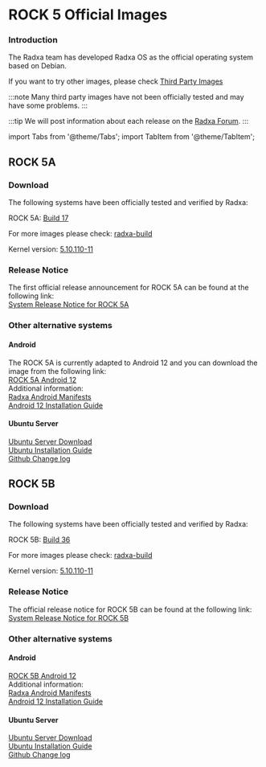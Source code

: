 ﻿---
sidebar_label: 'Official Images'
sidebar_position: 2
---

# ROCK 5 Official Images

### Introduction

The Radxa team has developed Radxa OS as the official operating system based on Debian.

If you want to try other images, please check [Third Party Images](/rock5/alt-os)

:::note
Many third party images have not been officially tested and may have some problems.
:::

:::tip
We will post information about each release on the [Radxa Forum](https://forum.radxa.com/).
:::

import Tabs from '@theme/Tabs';
import TabItem from '@theme/TabItem';

<Tabs>
<TabItem value="ROCK 5A" label="ROCK 5A" default>

## ROCK 5A

### Download

The following systems have been officially tested and verified by Radxa: 

ROCK 5A: [Build 17](https://github.com/radxa-build/rock-5a/releases/download/b17/rock-5a_debian_bullseye_kde_b17.img.xz)

For more images please check: [radxa-build](https://github.com/radxa-build/rock-5a/releases/latest)

Kernel version: [5.10.110-11](https://github.com/radxa-pkg/linux-rockchip/releases/tag/5.10.110-11)

### Release Notice

The first official release announcement for ROCK 5A can be found at the following link:  
[System Release Notice for ROCK 5A](https://forum.radxa.com/t/230428-system-release-notice-for-rock-5a/16275)

### Other alternative systems

#### Android

The ROCK 5A is currently adapted to Android 12 and you can download the image from the following link:  
[ROCK 5A Android 12](https://github.com/radxa/manifests/releases/tag/Android12_rk12)  
Additional information:  
[Radxa Android Manifests](https://github.com/radxa/manifests)  
[Android 12 Installation Guide](https://wiki.radxa.com/Rock5/guide/android12)  

#### Ubuntu Server

[Ubuntu Server Download](https://github.com/radxa-build/rock-5a/releases)  
[Ubuntu Installation Guide](https://wiki.radxa.com/Rock5/linux/ubuntu)  
[Github Change log](https://github.com/radxa/debos-radxa/releases/latest)  


</TabItem>
<TabItem value="ROCK 5B" label="ROCK 5B">

## ROCK 5B

### Download

The following systems have been officially tested and verified by Radxa:

ROCK 5B: [Build 36](https://github.com/radxa-build/rock-5b/releases/download/b36/rock-5b_debian_bullseye_kde_b36.img.xz)

For more images please check: [radxa-build](https://github.com/radxa-build/rock-5b/releases/latest)

Kernel version: [5.10.110-11](https://github.com/radxa-pkg/linux-rockchip/releases/tag/5.10.110-11)

### Release Notice

The official release notice for ROCK 5B can be found at the following link:  
[System Release Notice for ROCK 5B](https://forum.radxa.com/t/230526-system-release-notice-for-rock-5b/16809)

### Other alternative systems

#### Android

[ROCK 5B Android 12](https://github.com/radxa/manifests/releases/tag/Rock-android12-20230315)  
Additional information:  
[Radxa Android Manifests](https://github.com/radxa/manifests)  
[Android 12 Installation Guide](https://wiki.radxa.com/Rock5/guide/android12)  

#### Ubuntu Server

[Ubuntu Server Download](https://github.com/radxa-build/rock-5b/releases)  
[Ubuntu Installation Guide](https://wiki.radxa.com/Rock5/linux/ubuntu)  
[Github Change log](https://github.com/radxa/debos-radxa/releases/latest)  

</TabItem>
</Tabs>


